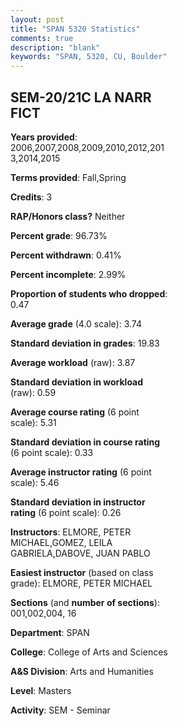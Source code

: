 ```yaml
---
layout: post
title: "SPAN 5320 Statistics"
comments: true
description: "blank"
keywords: "SPAN, 5320, CU, Boulder"
--- 
```

<head>
<script src="https://ajax.googleapis.com/ajax/libs/jquery/2.1.3/jquery.min.js"></script>
<script src="https://dl.dropboxusercontent.com/s/pc42nxpaw1ea4o9/highcharts.js?dl=0"></script>
<!-- <script src="../assets/js/highcharts.js"></script> -->
<style type="text/css">@font-face {
	font-family: "Bebas Neue";
	src: url(https://www.filehosting.org/file/details/544349/BebasNeue%20Regular.otf) format("opentype");
	}
	h1.Bebas { 
		font-family: "Bebas Neue", Verdana, Tahoma;
	}
</style>
</head>
<body>
	<div id="container" style="float: right; width: 45%; height: 88%; margin-left: 2.5%; margin-right: 2.5%;"></div>
	<script language="JavaScript">
		$(document).ready(function() {
		var chart = {type: 'column'};
		var title = {text: 'Grade Distribution'};
		var xAxis = {categories: ['A','B','C','D','F'],crosshair: true};
		var yAxis = {min: 0,title: {text: 'Percentage'}};
		var tooltip = {headerFormat: '<center><b><span style="font-size:20px">{point.key}</span></b></center>',
		               pointFormat: '<td style="padding:0"><b>{point.y:.1f}%</b></td>',
		               footerFormat: '</table>',shared: true,useHTML: true};
		var plotOptions = {column: {pointPadding: 0.0,borderWidth: 0}};  
		var credits = {enabled: false};var series= [{name: 'Percent',data: [81.86,17.16,0.49,0.0,0.49,]}];
		var json = {};
		json.chart = chart;
		json.title = title;
		json.tooltip = tooltip;
		json.xAxis = xAxis;
		json.yAxis = yAxis;  
		json.series = series;
		json.plotOptions = plotOptions;  
		json.credits = credits;
		$('#container').highcharts(json);
	});
	</script>
</body>
			   
## SEM-20/21C LA NARR FICT

**Years provided**: 2006,2007,2008,2009,2010,2012,2013,2014,2015

**Terms provided**: Fall,Spring

**Credits**: 3

**RAP/Honors class?** Neither

**Percent grade**: 96.73%

**Percent withdrawn**: 0.41%

**Percent incomplete**: 2.99%

**Proportion of students who dropped**: 0.47

**Average grade** (4.0 scale): 3.74

**Standard deviation in grades**: 19.83

**Average workload** (raw): 3.87

**Standard deviation in workload** (raw): 0.59

**Average course rating** (6 point scale): 5.31

**Standard deviation in course rating** (6 point scale): 0.33

**Average instructor rating** (6 point scale): 5.46

**Standard deviation in instructor rating** (6 point scale): 0.26

**Instructors**: ELMORE, PETER MICHAEL,GOMEZ, LEILA GABRIELA,DABOVE, JUAN PABLO

**Easiest instructor** (based on class grade): ELMORE, PETER MICHAEL

**Sections** (and **number of sections**): 001,002,004, 16

**Department**: SPAN

**College**: College of Arts and Sciences

**A&S Division**: Arts and Humanities

**Level**: Masters

**Activity**: SEM - Seminar